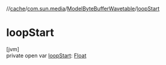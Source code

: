 //[cache](../../../index.md)/[com.sun.media](../index.md)/[ModelByteBufferWavetable](index.md)/[loopStart](loop-start.md)

# loopStart

[jvm]\
private open var [loopStart](loop-start.md): [Float](https://kotlinlang.org/api/latest/jvm/stdlib/kotlin/-float/index.html)
